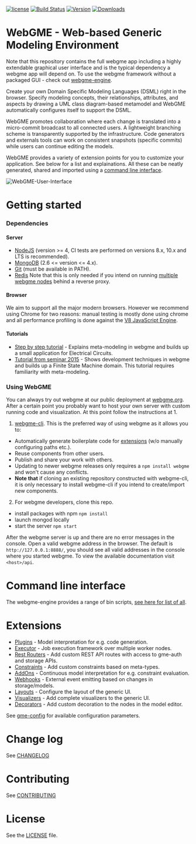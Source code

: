 [![license](https://img.shields.io/github/license/mashape/apistatus.svg?maxAge=2592000)](https://opensource.org/licenses/MIT)
[![Build Status](https://travis-ci.org/webgme/webgme.svg?branch=master)](https://travis-ci.org/webgme/webgme)
[![Version](https://badge.fury.io/js/webgme.svg)](https://www.npmjs.com/package/webgme)
[![Downloads](http://img.shields.io/npm/dm/webgme.svg?style=flat)](http://img.shields.io/npm/dm/webgme.svg?style=flat)

# WebGME - Web-based Generic Modeling Environment

Note that this repository contains the full webgme app including a highly extendable graphical user interface and is the typical dependency a webgme app will depend on.
To use the webgme framework without a packaged GUI - check out [webgme-engine](https://github.com/webgme/webgme-engine).

Create your own Domain Specific Modeling Languages (DSML) right in the browser. Specify modeling concepts, their relationships, attributes, and aspects by drawing a UML class diagram-based metamodel and WebGME automatically configures itself to support the DSML.

WebGME promotes collaboration where each change is translated into a micro-commit broadcast to all connected users. A lightweight branching scheme is transparently supported by the infrastructure. Code generators and externals tools can work on consistent snapshots (specific commits) while users can continue editing the models.

WebGME provides a variety of extension points for you to customize your application. See below for a list and explainations. All these can be neatly generated, shared and imported using a [command line interface](https://github.com/webgme/webgme-cli).

![WebGME-User-Interface](img/UI_2.11.1.png "WebGME UI - try it out at https://webgme.org")

# Getting started

### Dependencies
#### Server
 - [NodeJS](https://nodejs.org/) (version >= 4, CI tests are performed on versions 8.x, 10.x and LTS is recommended).
 - [MongoDB](https://www.mongodb.com/) (2.6 <= version <= 4.x).
 - [Git](https://git-scm.com) (must be available in PATH).
 - [Redis](https://redis.io/) Note that this is only needed if you intend on running [multiple webgme nodes](https://github.com/webgme/webgme/wiki/Multiple-Nodes) behind a reverse proxy.

#### Browser
We aim to support all the major modern browsers. However we recommend using Chrome for two reasons: manual testing is mostly done using chrome and all performance profiling is done against the [V8 JavaScript Engine](https://en.wikipedia.org/wiki/V8_(JavaScript_engine)).

#### Tutorials
- [Step by step tutorial](https://webgme.readthedocs.io/) - Explains meta-modeling in webgme and builds up a small application for Electrical Circuits.
- [Tutorial from seminar 2015](https://github.com/webgme/tutorials) - Shows development techniques in webgme and builds up a Finite State Machine domain. This tutorial requires familiarity with meta-modeling. 

### Using WebGME
You can always try out webgme at our public deployment at [webgme.org](https://webgme.org). After a certain point you probably want to host your own server with custom running code and visualization. At this point follow the instructions at 1.

1. [webgme-cli](https://github.com/webgme/webgme-cli). This is the preferred way of using webgme as it allows you to:
 * Automatically generate boilerplate code for [extensions](#extensions) (w/o manually configuring paths etc.).
 * Reuse components from other users.
 * Publish and share your work with others.
 * Updating to newer webgme releases only requires a `npm install webgme` and won't cause any conflicts.
 * **Note that** if cloning an existing repository constructed with webgme-cli, it is only necessary to install webgme-cli if you intend to create/import new components.

2. For webgme developers, clone this repo.
 * install packages with npm `npm install`
 * launch mongod locally
 * start the server `npm start`

After the webgme server is up and there are no error messages in the console. Open a valid webgme address in the browser. The default is `http://127.0.0.1:8888/`, you should see all valid addresses in the console where you started webgme.
To view the available documentation visit `<host>/api`.

# Command line interface

The webgme-engine provides a range of bin scripts, [see here for list of all](https://github.com/webgme/webgme-engine#command-line-interface).

# Extensions
* [Plugins](https://github.com/webgme/webgme/wiki/GME-Plugins) - Model interpretation for e.g. code generation.
* [Executor](https://github.com/webgme/webgme/wiki/GME-Executor-Framework) - Job execution framework over multiple worker nodes.
* [Rest Routers](https://github.com/webgme/webgme/wiki/REST-Routers) - Add custom REST API routes with access to gme-auth and storage APIs.
* [Constraints](https://github.com/webgme/webgme/wiki/GME-Constraints) - Add custom constraints based on meta-types.
* [AddOns](https://github.com/webgme/webgme/wiki/GME-Add-Ons) - Continuous model interpretation for e.g. constraint evaluation.
* [Webhooks](https://github.com/webgme/webgme/wiki/GME-WebHooks) - External event emitting based on changes in storage/models.
* [Layouts](./src/client/js/Layouts/DefaultLayout) - Configure the layout of the generic UI.
* [Visualizers](https://github.com/webgme/webgme/wiki/GME-Visualizers) - Add complete visualizers to the generic UI.
* [Decorators](https://github.com/webgme/webgme/wiki/GME-Decorators) - Add custom decoration to the nodes in the model editor.

See [gme-config](./config/README.md) for available configuration parameters.

# Change log
See [CHANGELOG](./CHANGELOG.md)

# Contributing
See [CONTRIBUTING](./CONTRIBUTING.md)

# License
See the [LICENSE](LICENSE) file.
